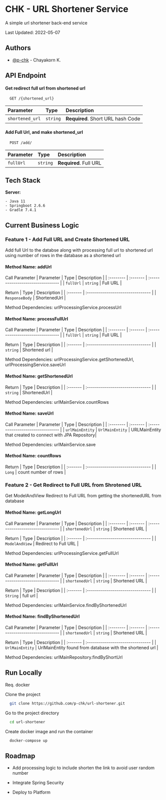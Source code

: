 
# CHK - URL Shortener Service

A simple url shortener back-end service

Last Updated: 2022-05-07


## Authors

- [@p-chk](https://www.github.com/p-chk) - Chayakorn K.


## API Endpoint

#### Get redirect full url from shortened url

```http
  GET /{shortened_url}
```

| Parameter | Type     | Description                |
| :-------- | :------- | :------------------------- |
| `shortened_url` | `string` | **Required**. Short URL hash Code |

#### Add Full Url, and make shortened_url

```http
  POST /add/
```

| Parameter | Type     | Description                       |
| :-------- | :------- | :-------------------------------- |
| `fullUrl`      | `string` | **Required**. Full URL |






## Tech Stack

**Server:**
```
- Java 11
- Springboot 2.6.6
- Gradle 7.4.1
```


## Current Business Logic

### Feature 1 - Add Full URL and Create Shortened URL

Add full Url to the databse along with processing full url to shortened url using number of rows in the database as a shortened url

#### Method Name: **addUrl**

Call Parameter
| Parameter | Type     | Description                       |
| :-------- | :------- | :-------------------------------- |
| `fullUrl`      | `string` | Full URL |

Return
| Type     | Description                       |
| :------- | :-------------------------------- |
| `ResponseBody` | ShortenedUrl |

Method Dependencies: urlProcessingService.processUrl

#### Method Name: **processFullUrl**

Call Parameter
| Parameter | Type     | Description                       |
| :-------- | :------- | :-------------------------------- |
| `fullUrl`      | `string` | Full URL |

Return
| Type     | Description                       |
| :------- | :-------------------------------- |
| `string` | Shortened url |

Method Dependencies: urlProcessingService.getShortenedUrl, urlProcessingService.saveUrl

#### Method Name: **getShortenedUrl**

Return
| Type     | Description                       |
| :------- | :-------------------------------- |
| `string` | ShortenedUrl |

Method Dependencies: urlMainService.countRows

#### Method Name: **saveUrl**

Call Parameter
| Parameter | Type     | Description                       |
| :-------- | :------- | :-------------------------------- |
| `urlMainEntity`      | `UrlMainEntity` | URLMainEntity that created to connect with JPA Repository|

Method Dependencies: urlMainService.save

#### Method Name: **countRows**

Return
| Type     | Description                       |
| :------- | :-------------------------------- |
| `Long` | count number of rows |

### Feature 2 - Get Redirect to Full URL from Shrotened URL

Get ModelAndView Redirect to Full URL from getting the shortenedURL from database

#### Method Name: **getLongUrl**

Call Parameter
| Parameter | Type     | Description                       |
| :-------- | :------- | :-------------------------------- |
| `shortenedUrl`      | `string` | Shortened URL |

Return
| Type     | Description                       |
| :------- | :-------------------------------- |
| `ModelAndView` | Redirect to Full URL |

Method Dependencies: urlProcessingService.getFullUrl

#### Method Name: **getFullUrl**

Call Parameter
| Parameter | Type     | Description                       |
| :-------- | :------- | :-------------------------------- |
| `shortenedUrl`      | `string` | Shortened URL |

Return
| Type     | Description                       |
| :------- | :-------------------------------- |
| `String` | full url |

Method Dependencies: urlMainService.findByShortenedUrl

#### Method Name: **findByShortenedUrl**

Call Parameter
| Parameter | Type     | Description                       |
| :-------- | :------- | :-------------------------------- |
| `shortenedUrl`      | `string` | Shortened URL |

Return
| Type     | Description                       |
| :------- | :-------------------------------- |
| `UrlMainEntity` | UrlMainEntity found from database with the shortened url |

Method Dependencies: urlMainRepository.findByShortUrl






## Run Locally
Req. docker

Clone the project

```bash
  git clone https://github.com/p-chk/url-shortener.git
```

Go to the project directory

```bash
  cd url-shortener
```

Create docker image and run the container

```bash
  docker-compose up
```



## Roadmap

- Add processing logic to include shorten the link to avoid user random number

- Integrate Spring Security

- Deploy to Platform



